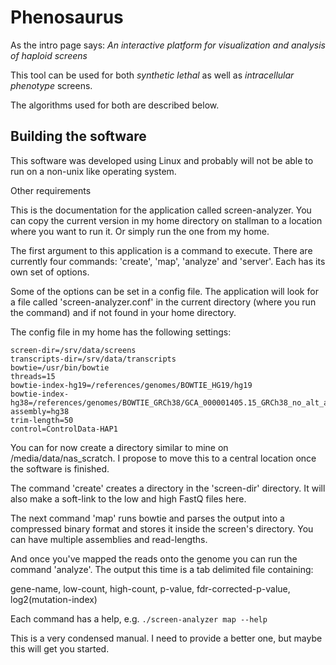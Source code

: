 Phenosaurus
===========

As the intro page says: _An interactive platform for visualization and analysis of haploid screens_

This tool can be used for both _synthetic lethal_ as well as _intracellular phenotype_ screens.

The algorithms used for both are described below.

Building the software
---------------------

This software was developed using Linux and probably will not be able to run on a non-unix like operating system.

Other requirements



This is the documentation for the application called screen-analyzer. You can copy the current version in my home directory on stallman to a location where you want to run it. Or simply run the one from my home.

The first argument to this application is a command to execute. There are currently four commands: 'create', 'map', 'analyze' and 'server'. Each has its own set of options.

Some of the options can be set in a config file. The application will look for a file called 'screen-analyzer.conf' in the current directory (where you run the command) and if not found in your home directory.

The config file in my home has the following settings:

```
screen-dir=/srv/data/screens
transcripts-dir=/srv/data/transcripts
bowtie=/usr/bin/bowtie
threads=15
bowtie-index-hg19=/references/genomes/BOWTIE_HG19/hg19
bowtie-index-hg38=/references/genomes/BOWTIE_GRCh38/GCA_000001405.15_GRCh38_no_alt_analysis_set
assembly=hg38
trim-length=50
control=ControlData-HAP1
```

You can for now create a directory similar to mine on /media/data/nas_scratch. I propose to move this to a central location once the software is finished.

The command 'create' creates a directory in the 'screen-dir' directory. It will also make a soft-link to the low and high FastQ files here.

The next command 'map' runs bowtie and parses the output into a compressed binary format and stores it inside the screen's directory. You can have multiple assemblies and read-lengths.

And once you've mapped the reads onto the genome you can run the command 'analyze'. The output this time is a tab delimited file containing:

gene-name, low-count, high-count, p-value, fdr-corrected-p-value, log2(mutation-index)

Each command has a help, e.g. `./screen-analyzer map --help`

This is a very condensed manual. I need to provide a better one, but maybe this will get you started.
